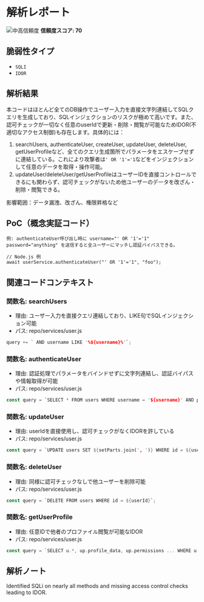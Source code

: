 # 解析レポート

![中高信頼度](https://img.shields.io/badge/信頼度-中高-orange) **信頼度スコア: 70**

## 脆弱性タイプ

- `SQLI`
- `IDOR`

## 解析結果

本コードはほとんど全てのDB操作でユーザー入力を直接文字列連結してSQLクエリを生成しており、SQLインジェクションのリスクが極めて高いです。また、認可チェックが一切なく任意のuserIdで更新・削除・閲覧が可能なためIDOR(不適切なアクセス制御)も存在します。具体的には：

1. searchUsers, authenticateUser, createUser, updateUser, deleteUser, getUserProfileなど、全てのクエリ生成箇所でパラメータをエスケープせずに連結している。これにより攻撃者は`' OR '1'='1`などをインジェクションして任意のデータを取得・操作可能。
2. updateUser/deleteUser/getUserProfileはユーザーIDを直接コントロールできるにも関わらず、認可チェックがないため他ユーザーのデータを改ざん・削除・閲覧できる。

影響範囲：データ漏洩、改ざん、権限昇格など

## PoC（概念実証コード）

```text
例: authenticateUser呼び出し時に username="' OR '1'='1" password="anything" を送信すると全ユーザーにマッチし認証バイパスできる。

// Node.js 例
await userService.authenticateUser("' OR '1'='1", "foo");
```

## 関連コードコンテキスト

### 関数名: searchUsers
- 理由: ユーザー入力を直接クエリ連結しており、LIKE句でSQLインジェクション可能
- パス: repo/services/user.js
```rust
query += ` AND username LIKE '%${username}%'`;
```

### 関数名: authenticateUser
- 理由: 認証処理でパラメータをバインドせずに文字列連結し、認証バイパスや情報取得が可能
- パス: repo/services/user.js
```rust
const query = `SELECT * FROM users WHERE username = '${username}' AND password = '${password}'`;
```

### 関数名: updateUser
- 理由: userIdを直接使用し、認可チェックがなくIDORを許している
- パス: repo/services/user.js
```rust
const query = `UPDATE users SET ${setParts.join(', ')} WHERE id = ${userId}`;
```

### 関数名: deleteUser
- 理由: 同様に認可チェックなしで他ユーザーを削除可能
- パス: repo/services/user.js
```rust
const query = `DELETE FROM users WHERE id = ${userId}`;
```

### 関数名: getUserProfile
- 理由: 任意IDで他者のプロファイル閲覧が可能なIDOR
- パス: repo/services/user.js
```rust
const query = `SELECT u.*, up.profile_data, up.permissions ... WHERE u.id = ${userId}`;
```

## 解析ノート

Identified SQLi on nearly all methods and missing access control checks leading to IDOR.

